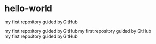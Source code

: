 # hello-world
my first repository guided by GitHub


my first repository guided by GitHub
my first repository guided by GitHub
my first repository guided by GitHub
